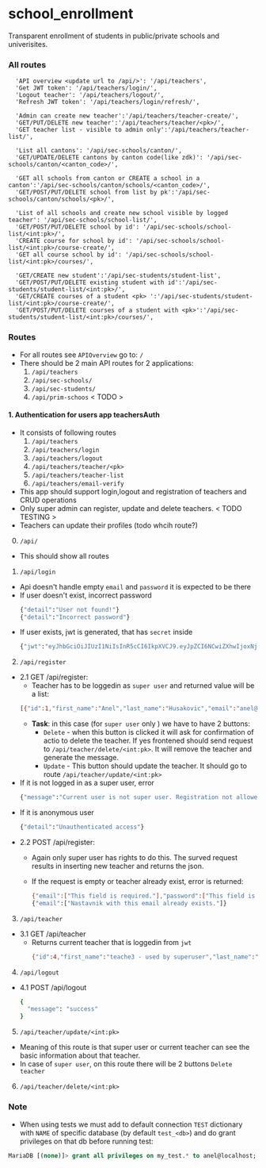 # school_enrollment
Transparent enrollment of students in public/private schools and univerisites.
### All routes
```
  'API overview <update url to /api/>': '/api/teachers',
  'Get JWT token': '/api/teachers/login/',
  'Logout teacher': '/api/teachers/logout/',
  'Refresh JWT token': '/api/teachers/login/refresh/',

  'Admin can create new teacher':'/api/teachers/teacher-create/',
  'GET/PUT/DELETE new teacher':'/api/teachers/teacher/<pk>/',
  'GET teacher list - visible to admin only':'/api/teachers/teacher-list/',

  'List all cantons': '/api/sec-schools/canton/',
  'GET/UPDATE/DELETE cantons by canton code(like zdk)': '/api/sec-schools/canton/<canton_code>/',

  'GET all schools from canton or CREATE a school in a canton':'/api/sec-schools/canton/schools/<canton_code>/',
  'GET/POST/PUT/DELETE school from list by pk':'/api/sec-schools/canton/schools/<pk>/',

  'List of all schools and create new school visible by logged teacher': '/api/sec-schools/school-list/',
  'GET/POST/PUT/DELETE school by id': '/api/sec-schools/school-list/<int:pk>/',
  'CREATE course for school by id': '/api/sec-schools/school-list/<int:pk>/course-create/',
  'GET all course school by id': '/api/sec-schools/school-list/<int:pk>/courses/',

  'GET/CREATE new student':'/api/sec-students/student-list',
  'GET/POST/PUT/DELETE existing student with id':'/api/sec-students/student-list/<int:pk>/',
  'GET/CREATE courses of a student <pk> ':'/api/sec-students/student-list/<int:pk>/course-create/',
  'GET/POST/PUT/DELETE courses of a student with <pk>':'/api/sec-students/student-list/<int:pk>/courses/',
```
### Routes
- For all routes see `APIOverview` go to: `/`
- There should be 2 main API routes for 2 applications:
  1. `/api/teachers`
  2. `/api/sec-schools/`
  3. `/api/sec-students/`
  4. `/api/prim-schoos` < TODO >
#### 1. Authentication for users app teachersAuth
- It consists of following routes
  1. `/api/teachers`
  2. `/api/teachers/login`
  3. `/api/teachers/logout`
  4. `/api/teachers/teacher/<pk>`
  5. `/api/teachers/teacher-list`
  6. `/api/teachers/email-verify`
- This app should support login,logout and registration of teachers and CRUD operations
- Only super admin can register, update and delete teachers. < TODO TESTING >
- Teachers can update their profiles (todo whcih route?)
0. `/api/`
  - This should show all routes
1. `/api/login`
  - Api doesn't handle empty `email` and `password` it is expected to be there
  - If user doesn't exist, incorrect password
    ```bash
    {"detail":"User not found!"}
    {"detail":"Incorrect password"}
    ```
  - If user exists, jwt is generated, that has `secret` inside
    ```bash
    {"jwt":"eyJhbGciOiJIUzI1NiIsInR5cCI6IkpXVCJ9.eyJpZCI6NCwiZXhwIjoxNjcyNjgwOTgwLCJpYXQiOjE2NzI2NzczODB9.tPi6xBw0SxuNFPKjATQiucoF4mrxKVedlAsrpaiFDTQ"}
    ```
2. `/api/register`

  - 2.1 GET /api/register:
    - Teacher has to be loggedin as `super user` and returned value will be a list:
    ```bash
    [{"id":1,"first_name":"Anel","last_name":"Husakovic","email":"anel@eacon.ba"},{"id":4,"first_name":"teache3 - used by superuser","last_name":"","email":"t3@t"},{"id":2,"first_name":"teacher1","last_name":"","email":"teacher1@t"},{"id":3,"first_name":"teacher2","last_name":"","email":"teacher2@t"}]
    ```
    - **Task**: in this case (for `super user` only ) we have to have 2 buttons:
      - `Delete` - when this button is clicked it will ask for confirmation of actio
                   to delete the teacher. If yes frontened should send request to
                   `/api/teacher/delete/<int:pk>`.
                   It will remove the teacher and generate the message.
      - `Update` - This button should update the teacher. It should go to route
                   `/api/teacher/update/<int:pk>`
  - If it is not logged in as a super user, error
    ```bash
    {"message":"Current user is not super user. Registration not allowed!"}
    ```
  - If it is anonymous user
    ```bash
    {"detail":"Unauthenticated access"}
    ```
  - 2.2 POST /api/register:
    - Again only super user has rights to do this.
      The surved request results in inserting new teacher and returns the json.

    - If the request is empty or teacher already exist, error is returned:
      ```bash
      {"email":["This field is required."],"password":["This field is required."]}
      {"email":["Nastavnik with this email already exists."]}
      ```

3. `/api/teacher`
  - 3.1 GET /api/teacher
    - Returns current teacher that is loggedin from `jwt`
      ```bash
      {"id":4,"first_name":"teache3 - used by superuser","last_name":"","email":"t3@t"}
      ```

4. `/api/logout`
  - 4.1 POST /api/logout
    ```bash
    {
      "message": "success"
    }
    ```
5. `/api/teacher/update/<int:pk>`
  - Meaning of this route is that super user or current teacher can see the basic
    information about that teacher.
  - In case of `super user`, on this route there will be 2 buttons `Delete teacher`

6. `/api/teacher/delete/<int:pk>`


### Note
- When using tests we must add to default connection `TEST` dictionary with `NAME` of specific database (by default `test_<db>`) and do grant privileges on that db before running test:
```sql
MariaDB [(none)]> grant all privileges on my_test.* to anel@localhost;
```

